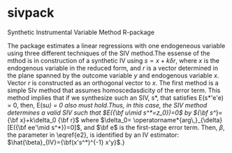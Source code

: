 # sivpack
Synthetic Instrumental Variable Method R-package

The package estimates a linear regressions with one endogeneous variable using three different techniques of the SIV method.The essense of the mthod is in construction of a synthetic IV using  $s = x + k \delta r$, where $x$ is the endogenous variable in the reduced form, and $r$ is a vector determined in the plane spanned by the outcome variable $y$ and endogenous variable $x$. Vector $r$ is constructed as an orthogonal vector to $x$. 
The first method is a simple SIv method that assumes homoscedasdicity of the error term. This method implies that if we synthesize such an  SIV,  s*, that satisfies E(s*'e'e) = 0, then, E(s*u) = 0 also must hold.Thus, in this case, the SIV method determines a valid SIV such that $E({\bf  u\mid s^*=z_0})=0$   by \${\bf s^*}={\bf x}+k\delta_0 {\bf r}$  where $\delta_0= \operatorname*{arg\,}_{\delta}[E({\bf  ee'\mid s^*})=0]$, and $\bf e$ is the first-stage error term. Then, $\beta$, the  parameter in  \eqref{e2}, is identified by an IV estimator: $\hat{\beta}_{IV}={\bf(x's^*)^{-1} x'y}$.}
